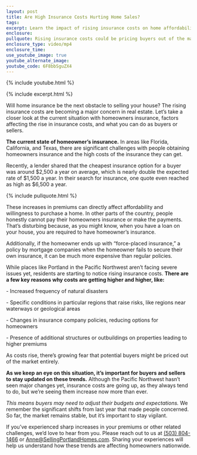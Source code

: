 ```yaml
---
layout: post
title: Are High Insurance Costs Hurting Home Sales?
tags:
excerpt: Learn the impact of rising insurance costs on home affordability.
enclosure:
pullquote: Rising insurance costs could be pricing buyers out of the market.
enclosure_type: video/mp4
enclosure_time:
use_youtube_image: true
youtube_alternate_image:
youtube_code: 6F8bbSguZX4
---
```

{% include youtube.html %}

{% include excerpt.html %}

Will home insurance be the next obstacle to selling your house? The rising insurance costs are becoming a major concern in real estate. Let’s take a closer look at the current situation with homeowners insurance, factors affecting the rise in insurance costs, and what you can do as buyers or sellers.

**The current state of homeowner’s insurance.** In areas like Florida, California, and Texas, there are significant challenges with people obtaining homeowners insurance and the high costs of the insurance they can get.

Recently, a lender shared that the cheapest insurance option for a buyer was around $2,500 a year on average, which is nearly double the expected rate of $1,500 a year. In their search for insurance, one quote even reached as high as $6,500 a year.

{% include pullquote.html %}

These increases in premiums can directly affect affordability and willingness to purchase a home. In other parts of the country, people honestly cannot pay their homeowners insurance or make the payments. That’s disturbing because, as you might know, when you have a loan on your house, you are required to have homeowner’s insurance.&nbsp;

Additionally, if the homeowner ends up with “force-placed insurance,” a policy by mortgage companies when the homeowner fails to secure their own insurance, it can be much more expensive than regular policies.

While places like Portland in the Pacific Northwest aren’t facing severe issues yet, residents are starting to notice rising insurance costs. **There are a few key reasons why costs are getting higher and higher, like:**

\- Increased frequency of natural disasters

\- Specific conditions in particular regions that raise risks, like regions near waterways or geological areas

\- Changes in insurance company policies, reducing options for homeowners

\- Presence of additional structures or outbuildings on properties leading to higher premiums

As costs rise, there’s growing fear that potential buyers might be priced out of the market entirely.

**As we keep an eye on this situation, it’s important for buyers and sellers to stay updated on these trends.** Although the Pacific Northwest hasn’t seen major changes yet, insurance costs are going up, as they always tend to do, but we’re seeing them increase now more than ever.

*This means buyers may need to adjust their budgets and expectations.* We remember the significant shifts from last year that made people concerned. So far, the market remains stable, but it’s important to stay vigilant.

If you’ve experienced sharp increases in your premiums or other related challenges, we’d love to hear from you. Please reach out to us at [(503) 804-1466](tel:5038041466) or [Anne@SellingPortlandHomes.com](mailto:Anne@SellingPortlandHomes.com). Sharing your experiences will help us understand how these trends are affecting homeowners nationwide.